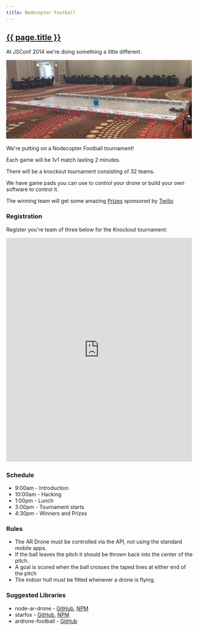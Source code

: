 ```yaml
---
title: Nodecopter Football
---
```


<h2 id="football"><a href="#football">{{ page.title }}</a></h2>

At JSConf 2014 we're doing something a little different.

![Nodecopter football image](/img/football.jpg)

We're putting on a Nodecopter Football tournament!

Each game will be 1v1 match lasting 2 minutes.

There will be a knockout tournament consisting of 32 teams.

We have game pads you can use to control your drone or build your own software to control it.

The winning team will get some amazing [Prizes](https://gist.github.com/kwhinnery/52aac1a63553e841e7f7) sponsored by [Twilio](https://www.twilio.com/)

### Registration

Register you're team of three below for the Knockout tournament:

<iframe src="https://docs.google.com/forms/d/1KNuXqr1tUT8CodR19dmSOZJ0GUc3UdLYzDUFiwJN_VU/viewform?embedded=true" width="500" height="600" frameborder="0" marginheight="0" marginwidth="0">Loading...</iframe>

### Schedule

* 9:00am - Introduction
* 10:00am - Hacking
* 1:00pm - Lunch
* 3:00pm - Tournament starts
* 4:30pm - Winners and Prizes

### Rules

* The AR Drone must be controlled via the API, not using the standard mobile apps.
* If the ball leaves the pitch it should be thrown back into the center of the pitch.
* A goal is scored when the ball crosses the taped lines at either end of the pitch
* The indoor hull must be fitted whenever a drone is flying.

### Suggested Libraries

* node-ar-drone - [GitHub](https://github.com/felixge/node-ar-drone), [NPM](https://www.npmjs.org/package/ar-drone)
* starfox - [GitHub](https://github.com/kwhinnery/starfox), [NPM](http://npmjs.org/package/starfox)
* ardrone-football - [GitHub](https://github.com/nodecopter/ardrone-football)
